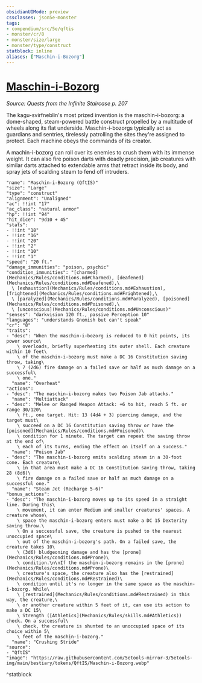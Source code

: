 ```yaml
---
obsidianUIMode: preview
cssclasses: json5e-monster
tags:
- compendium/src/5e/qftis
- monster/cr/8
- monster/size/large
- monster/type/construct
statblock: inline
aliases: ["Maschin-i-Bozorg"]
---
```

# [Maschin-i-Bozorg](Mechanics\bestiary\construct/maschin-i-bozorg-qftis.md)
*Source: Quests from the Infinite Staircase p. 207*  

The kagu-svirfneblin's most prized invention is the maschin-i-bozorg: a dome-shaped, steam-powered battle construct propelled by a multitude of wheels along its flat underside. Maschin-i-bozorgs typically act as guardians and sentries, tirelessly patrolling the sites they're assigned to protect. Each machine obeys the commands of its creator.

A machin-i-bozorg can roll over its enemies to crush them with its immense weight. It can also fire poison darts with deadly precision, jab creatures with similar darts attached to extendable arms that retract inside its body, and spray jets of scalding steam to fend off intruders.

```statblock
"name": "Maschin-i-Bozorg (QftIS)"
"size": "Large"
"type": "construct"
"alignment": "Unaligned"
"ac": !!int "17"
"ac_class": "natural armor"
"hp": !!int "94"
"hit_dice": "9d10 + 45"
"stats":
- !!int "18"
- !!int "16"
- !!int "20"
- !!int "2"
- !!int "10"
- !!int "1"
"speed": "20 ft."
"damage_immunities": "poison, psychic"
"condition_immunities": "[charmed](Mechanics/Rules/conditions.md#Charmed), [deafened](Mechanics/Rules/conditions.md#Deafened),\
  \ [exhaustion](Mechanics/Rules/conditions.md#Exhaustion), [frightened](Mechanics/Rules/conditions.md#Frightened),\
  \ [paralyzed](Mechanics/Rules/conditions.md#Paralyzed), [poisoned](Mechanics/Rules/conditions.md#Poisoned),\
  \ [unconscious](Mechanics/Rules/conditions.md#Unconscious)"
"senses": "darkvision 120 ft., passive Perception 10"
"languages": "understands Gnomish but can't speak"
"cr": "8"
"traits":
- "desc": "When the maschin-i-bozorg is reduced to 0 hit points, its power source\
    \ overloads, briefly superheating its outer shell. Each creature within 10 feet\
    \ of the maschin-i-bozorg must make a DC 16 Constitution saving throw, taking\
    \ 7 (2d6) fire damage on a failed save or half as much damage on a successful\
    \ one."
  "name": "Overheat"
"actions":
- "desc": "The maschin-i-bozorg makes two Poison Jab attacks."
  "name": "Multiattack"
- "desc": "Melee or Ranged Weapon Attack: +6 to hit, reach 5 ft. or range 30/120\
    \ ft., one target. Hit: 13 (4d4 + 3) piercing damage, and the target must\
    \ succeed on a DC 16 Constitution saving throw or have the [poisoned](Mechanics/Rules/conditions.md#Poisoned)\
    \ condition for 1 minute. The target can repeat the saving throw at the end of\
    \ each of its turns, ending the effect on itself on a success."
  "name": "Poison Jab"
- "desc": "The maschin-i-bozorg emits scalding steam in a 30-foot cone. Each creature\
    \ in that area must make a DC 16 Constitution saving throw, taking 28 (8d6)\
    \ fire damage on a failed save or half as much damage on a successful one."
  "name": "Steam Jet (Recharge 5-6)"
"bonus_actions":
- "desc": "The maschin-i-bozorg moves up to its speed in a straight line. During this\
    \ movement, it can enter Medium and smaller creatures' spaces. A creature whose\
    \ space the maschin-i-bozorg enters must make a DC 15 Dexterity saving throw.\
    \ On a successful save, the creature is pushed to the nearest unoccupied space\
    \ out of the maschin-i-bozorg's path. On a failed save, the creature takes 10\
    \ (3d6) bludgeoning damage and has the [prone](Mechanics/Rules/conditions.md#Prone)\
    \ condition.\n\nIf the maschin-i-bozorg remains in the [prone](Mechanics/Rules/conditions.md#Prone)\
    \ creature's space, the creature also has the [restrained](Mechanics/Rules/conditions.md#Restrained)\
    \ condition until it's no longer in the same space as the maschin-i-bozorg. While\
    \ [restrained](Mechanics/Rules/conditions.md#Restrained) in this way, the creature,\
    \ or another creature within 5 feet of it, can use its action to make a DC 15\
    \ Strength ([Athletics](Mechanics/Rules/skills.md#Athletics)) check. On a successful\
    \ check, the creature is shunted to an unoccupied space of its choice within 5\
    \ feet of the maschin-i-bozorg."
  "name": "Crushing Stride"
"source":
- "QftIS"
"image": "https://raw.githubusercontent.com/5etools-mirror-3/5etools-img/main/bestiary/tokens/QftIS/Maschin-i-Bozorg.webp"
```
^statblock